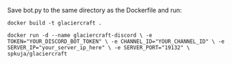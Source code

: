 Save bot.py to the same directory as the Dockerfile and run:

<code>docker build -t glaciercraft .</code>

<code>docker run -d --name glaciercraft-discord &#92;
    -e TOKEN="YOUR_DISCORD_BOT_TOKEN" &#92;
    -e CHANNEL_ID="YOUR_CHANNEL_ID" &#92;
    -e SERVER_IP="your_server_ip_here" &#92;
    -e SERVER_PORT="19132" &#92;
    spkuja/glaciercraft</code>
